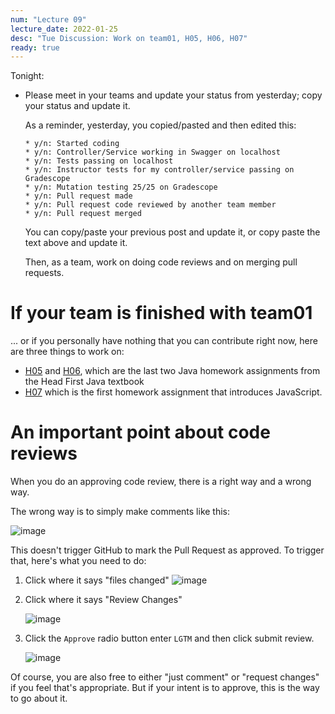 ```yaml
---
num: "Lecture 09"
lecture_date: 2022-01-25
desc: "Tue Discussion: Work on team01, H05, H06, H07"
ready: true
---
```



Tonight:

* Please meet in your teams and update your status from yesterday; copy your status and update it.
  
  As a reminder, yesterday, you copied/pasted and then edited this:
  
  ```
  * y/n: Started coding
  * y/n: Controller/Service working in Swagger on localhost
  * y/n: Tests passing on localhost
  * y/n: Instructor tests for my controller/service passing on Gradescope
  * y/n: Mutation testing 25/25 on Gradescope
  * y/n: Pull request made
  * y/n: Pull request code reviewed by another team member
  * y/n: Pull request merged
  ```
  
  You can copy/paste your previous post and update it, or copy paste the text above and update it.
  
  Then, as a team, work on doing code reviews and on merging pull requests.

# If your team is finished with team01

... or if you personally have nothing that you can contribute right now, here are three things to work on:

* [H05](https://ucsb-cs156.github.io/w22/hwk/h05/) and [H06](https://ucsb-cs156.github.io/w22/hwk/h06/), which are the last two Java homework assignments from the Head First Java textbook
* [H07](https://ucsb-cs156.github.io/w22/hwk/h07/) which is the first homework assignment that introduces JavaScript.

# An important point about code reviews


When you do an approving code review, there is a right way and a wrong way.

The wrong way is to simply make comments like this:

![image](https://user-images.githubusercontent.com/1119017/151084022-66135fc8-ee25-4b92-8f10-971e8fcfa4d3.png)

This doesn't trigger GitHub to mark the Pull Request as approved.  To trigger that, here's what you need to do:

1. Click where it says "files changed"
   ![image](https://user-images.githubusercontent.com/1119017/151084084-e89a603a-c274-4c9f-83e3-abcbd67eecff.png)

2. Click where it says "Review Changes"

   ![image](https://user-images.githubusercontent.com/1119017/151084137-3a752251-275f-4839-af37-82df2df0746d.png)

3. Click the `Approve` radio button enter `LGTM` and then click submit review.

   ![image](https://user-images.githubusercontent.com/1119017/151084242-3743f5f0-ab8d-40e6-8dcf-d882b65922a7.png)

Of course, you are also free to either "just comment" or "request changes" if you feel that's appropriate.
But if your intent is to approve, this is the way to go about it.

